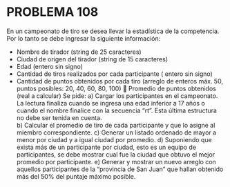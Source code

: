 # PROBLEMA 108

En un campeonato de tiro se desea llevar la estadística de la competencia. Por lo tanto se debe 
ingresar la siguiente información: 
- Nombre de tirador (string de 25 caracteres) 
- Ciudad de origen del tirador (string de 15 caracteres) 
- Edad (entero sin signo) 
- Cantidad de tiros realizados por cada participante ( entero sin signo) 
- Cantidad de puntos obtenidos por cada tiro (arreglo de enteros máx. 50, puntos posibles: 20, 
40, 60, 80, 100) 
 Promedio de puntos obtenidos (real a calcular) 
Se pide: 
a) Cargar los participantes en el campeonato. La lectura finaliza cuando se ingresa una edad 
inferior a 17 años o cuando el nombre finalice con la secuencia “rt”. Esta última estructura no 
debe ser tenida en cuenta.  
b) Calcular el promedio de tiro de cada participante y que lo asigne al miembro correspondiente. 
c) Generar un listado ordenado de mayor a menor por ciudad y a igual ciudad por promedio. 
d) Suponiendo que exista más de un participante por ciudad, esto es un equipo de participantes, 
se debe mostrar cual fue la ciudad que obtuvo el mejor promedio por participante. 
e) Generar y mostrar un nuevo arreglo con aquellos participantes de la “provincia de San Juan” 
que hallan obtenido más del 50% del puntaje máximo posible.